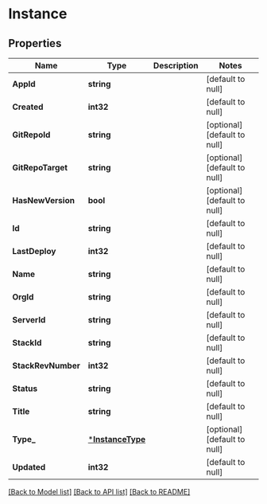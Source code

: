 # Instance

## Properties
Name | Type | Description | Notes
------------ | ------------- | ------------- | -------------
**AppId** | **string** |  | [default to null]
**Created** | **int32** |  | [default to null]
**GitRepoId** | **string** |  | [optional] [default to null]
**GitRepoTarget** | **string** |  | [optional] [default to null]
**HasNewVersion** | **bool** |  | [optional] [default to null]
**Id** | **string** |  | [default to null]
**LastDeploy** | **int32** |  | [default to null]
**Name** | **string** |  | [default to null]
**OrgId** | **string** |  | [default to null]
**ServerId** | **string** |  | [default to null]
**StackId** | **string** |  | [default to null]
**StackRevNumber** | **int32** |  | [default to null]
**Status** | **string** |  | [default to null]
**Title** | **string** |  | [default to null]
**Type_** | [***InstanceType**](InstanceType.md) |  | [optional] [default to null]
**Updated** | **int32** |  | [default to null]

[[Back to Model list]](../README.md#documentation-for-models) [[Back to API list]](../README.md#documentation-for-api-endpoints) [[Back to README]](../README.md)


